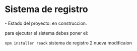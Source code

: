 <h1> Sistema de registro</h1>
- Estado del proyecto: en construccion.

para ejecutar el sistema debes poner el:

```npm installer reack```
sistema de registro 2
nueva modificaion
